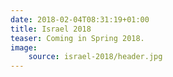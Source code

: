 ```yaml
---
date: 2018-02-04T08:31:19+01:00
title: Israel 2018
teaser: Coming in Spring 2018.
image:
    source: israel-2018/header.jpg
---
```

